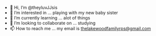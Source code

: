 - 👋 Hi, I’m @theyluvJJsis
- 👀 I’m interested in ... playing with my new baby sister
- 🌱 I’m currently learning ... alot of things
- 💞️ I’m looking to collaborate on ... studying
- 📫 How to reach me ... my email is thelakewoodfamilyrps@gmail.com

<!---
theyluvJJsis/theyluvJJsis is a ✨ special ✨ repository because its `README.md` (this file) appears on your GitHub profile.
You can click the Preview link to take a look at your changes.
--->
